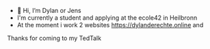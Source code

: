 - 👋 Hi, I’m Dylan or Jens
-    I'm currently a student and applying at the ecole42 in Heilbronn
-    At the moment i work 2 websites https://dylanderechte.online and <redacted>

  Thanks for coming to my TedTalk 
<!---
Ling-Lang/Ling-Lang is a ✨ special ✨ repository because its `README.md` (this file) appears on your GitHub profile.
You can click the Preview link to take a look at your changes.
--->
